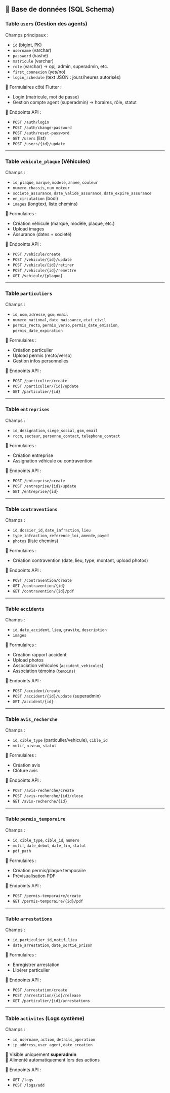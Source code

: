 ## 📂 Base de données (SQL Schema)

### Table `users` (Gestion des agents)
Champs principaux :
- `id` (bigint, PK)
- `username` (varchar)
- `password` (hashé)
- `matricule` (varchar)
- `role` (varchar) → opj, admin, superadmin, etc.
- `first_connexion` (yes/no)
- `login_schedule` (text JSON : jours/heures autorisés)

📌 Formulaires côté Flutter :
- Login (matricule, mot de passe)
- Gestion compte agent (superadmin) → horaires, rôle, statut

📌 Endpoints API :
- `POST /auth/login`
- `POST /auth/change-password`
- `POST /auth/reset-password`
- `GET /users` (list)
- `POST /users/{id}/update`

---

### Table `vehicule_plaque` (Véhicules)
Champs :
- `id`, `plaque`, `marque`, `modele`, `annee`, `couleur`
- `numero_chassis`, `num_moteur`
- `societe_assurance`, `date_valide_assurance`, `date_expire_assurance`
- `en_circulation` (bool)
- `images` (longtext, liste chemins)

📌 Formulaires :
- Création véhicule (marque, modèle, plaque, etc.)
- Upload images
- Assurance (dates + société)

📌 Endpoints API :
- `POST /vehicule/create`
- `POST /vehicule/{id}/update`
- `POST /vehicule/{id}/retirer`
- `POST /vehicule/{id}/remettre`
- `GET /vehicule/{plaque}`

---

### Table `particuliers`
Champs :
- `id`, `nom`, `adresse`, `gsm`, `email`
- `numero_national`, `date_naissance`, `etat_civil`
- `permis_recto`, `permis_verso`, `permis_date_emission`, `permis_date_expiration`

📌 Formulaires :
- Création particulier
- Upload permis (recto/verso)
- Gestion infos personnelles

📌 Endpoints API :
- `POST /particulier/create`
- `POST /particulier/{id}/update`
- `GET /particulier/{id}`

---

### Table `entreprises`
Champs :
- `id`, `designation`, `siege_social`, `gsm`, `email`
- `rccm`, `secteur`, `personne_contact`, `telephone_contact`

📌 Formulaires :
- Création entreprise
- Assignation véhicule ou contravention

📌 Endpoints API :
- `POST /entreprise/create`
- `POST /entreprise/{id}/update`
- `GET /entreprise/{id}`

---

### Table `contraventions`
Champs :
- `id`, `dossier_id`, `date_infraction`, `lieu`
- `type_infraction`, `reference_loi`, `amende`, `payed`
- `photos` (liste chemins)

📌 Formulaires :
- Création contravention (date, lieu, type, montant, upload photos)

📌 Endpoints API :
- `POST /contravention/create`
- `GET /contravention/{id}`
- `GET /contravention/{id}/pdf`

---

### Table `accidents`
Champs :
- `id`, `date_accident`, `lieu`, `gravite`, `description`
- `images`

📌 Formulaires :
- Création rapport accident
- Upload photos
- Association véhicules (`accident_vehicules`)
- Association témoins (`temoins`)

📌 Endpoints API :
- `POST /accident/create`
- `POST /accident/{id}/update` (superadmin)
- `GET /accident/{id}`

---

### Table `avis_recherche`
Champs :
- `id`, `cible_type` (particulier/vehicule), `cible_id`
- `motif`, `niveau`, `statut`

📌 Formulaires :
- Création avis
- Clôture avis

📌 Endpoints API :
- `POST /avis-recherche/create`
- `POST /avis-recherche/{id}/close`
- `GET /avis-recherche/{id}`

---

### Table `permis_temporaire`
Champs :
- `id`, `cible_type`, `cible_id`, `numero`
- `motif`, `date_debut`, `date_fin`, `statut`
- `pdf_path`

📌 Formulaires :
- Création permis/plaque temporaire
- Prévisualisation PDF

📌 Endpoints API :
- `POST /permis-temporaire/create`
- `GET /permis-temporaire/{id}/pdf`

---

### Table `arrestations`
Champs :
- `id`, `particulier_id`, `motif`, `lieu`
- `date_arrestation`, `date_sortie_prison`

📌 Formulaires :
- Enregistrer arrestation
- Libérer particulier

📌 Endpoints API :
- `POST /arrestation/create`
- `POST /arrestation/{id}/release`
- `GET /particulier/{id}/arrestations`

---

### Table `activites` (Logs système)
Champs :
- `id`, `username`, `action`, `details_operation`
- `ip_address`, `user_agent`, `date_creation`

📌 Visible uniquement **superadmin**  
📌 Alimenté automatiquement lors des actions  

📌 Endpoints API :
- `GET /logs`  
- `POST /logs/add`
